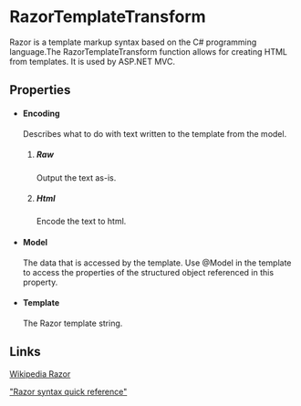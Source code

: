 RazorTemplateTransform
======================

Razor is a template markup syntax based on the C\# programming language.The RazorTemplateTransform function allows for creating HTML from templates.
It is used by ASP.NET MVC.  

Properties
----------

-  #### Encoding

    Describes what to do with text written to the template from the
    model.

    1.  ##### Raw

        Output the text as-is.

    2.  ##### Html

        Encode the text to html.

-  #### Model

    The data that is accessed by the template. Use @Model in the
    template to access the properties of the structured object
    referenced in this property.

-  #### Template

    The Razor template string.

Links
-----

[Wikipedia
Razor](http://en.wikipedia.org/wiki/ASP.NET_Razor_view_engine)

["Razor syntax quick
reference"](http://haacked.com/archive/2011/01/06/razor-syntax-quick-reference.aspx)
